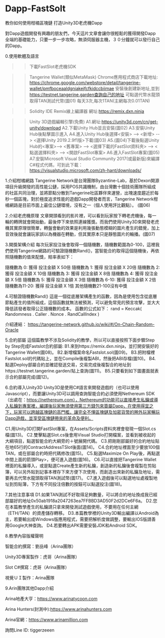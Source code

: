 # Dapp-FastSolt
教你如何使用柑橘區塊鏈
打造Unity3D老虎機Dapp

對Dapp遊戲開發有興趣的朋友們，今天這片文章會讓你很輕鬆的獲得開發Dapp全端的基礎能力，只要一步一步攻略，無須伺服器主機，３０分鐘就可以發行自己的Dapp。

0.使用軟體及語言
>>下載FastSlot老虎機SDK

>>Tangerine Wallet(類似MetaMask)
Chrome應用程式商店下載地址:
https://chrome.google.com/webstore/detail/tangerine-wallet/pmfboceaaldgniakejfcfkidccbiimae
安裝後創建新地址,並到
https://testnet.tangerine.garden查詢自己的地址
可點選代幣水龍頭取得TAN測試代幣(圖01)
每天3次,每次1TAN(主網每次0.01TAN)


>>Solidity IDE Remix線上編譯器
網址:https://remix.dxn.ninja


>>Unity 3D遊戲編輯引擎(免費)
A1.網址:https://unity3d.com/cn/get-unity/download
A2.下載Unity Hub並且安裝(圖02)
A3.安裝Unity Hub後點擊圖示進入
A4.進入Unity Hub後選擇<安裝> --> <新增> --> <選擇Unity 2019.2.9f1版>下載(圖03)
A5.(圖04)下載後點選Unity Hub的<專案>--> <舊專案> --> <選擇下載的FastSlot資料夾> --> <點選選擇料夾> --> <開啟FastSlot專案> 
A6.進入FastSlot專案(圖05)
A7.安裝Microsoft Visual Studio Community 2017(或最新版)來編譯C#程式代碼，可到此下載：https://visualstudio.microsoft.com/zh-hant/downloads/



1.介紹柑橘網路
Tangerine Network是台灣團隊Byzantine-Lab，基於Dexon開源項目升級開發的高性能公鏈，採用POS共識機制，由台灣數十個技術團隊所組成的社區共同治理，並將節點分散到Tangerine社區夥伴來運營，出塊速度趨近於每秒一個區塊，對於極度追求性能的遊戲Dapp開發者而言，Tangerine Network柑橘網路是目前市面上最佳公鏈環境，沒有之一（個人使用評比觀點）。
(圖06)


2.介紹老虎機原理
文章開頭看到的影片裡，可以看到玩家按下轉老虎機後，每一輪的轉牌就會開始動，最後停下來依照連線獲獎。而我們使用Unity3D來開發老虎機其實原理很簡單，轉盤會動的效果是利用幾張動態模糊的圖片產生的錯覺，加上音效後就會讓玩家誤以為機器在轉動，但其實原本只是靜態圖片的輪播。(圖07)


3.開獎架構介紹
每次玩家投注後會取得一個隨機數，隨機數範圍為0-100，這裡我們使用Tangerine網路的可驗證隨機數Rand()，當智能合約取得這個隨機後，再依照隨機數的值來配獎，賠率表如下：

隨機數為 0:    獲得 投注金額 X  50倍
隨機數為 1:    獲得 投注金額 X  20倍
隨機數為 2:    獲得 投注金額 X  10倍
隨機數為 3:    獲得 投注金額 X   8倍
隨機數為 4:    獲得 投注金額 X   5倍
隨機數為 5:    獲得 投注金額 X   3倍
隨機數為 6-10: 獲得 投注金額 X   2倍
隨機數為11-20: 獲得 投注金額 X   1倍
其他隨機數21-100沒有中獎


4.可驗證隨機數Rand()
這是一個從底層架構產生的函數，因為是使用包含從底層節點產生的值所組成，這個函數就無法被預測，可以避免常見的預言攻擊，並大大降低該發者取得公正隨機數的成本。
函數的公式如下：
rand = Keccak( Randomness . Caller . Nonce . RandCallIndex )

介紹連結：
https://tangerine-network.github.io/wiki/#/On-Chain-Random-Oracle



5.合約部屬
這個篇教學不涉及Solidity的教學，所以可以直接按照下面步驟Step by Step完成Fastslot合約部屬:
B1.來到https://remix.dxn.ninja，並打開安裝好的Tangerine Wallet(圖08)。
B2.新增檔案命名Fastslot.sol(圖09)。
B3.把附檔裡Fastslot.sol的代碼貼上，並在Compile後複製ABI，然後把ABI存檔(圖10)。
B4.點選Deploy部屬合約並確認發送交易，交易完成後複製合約地址到https://testnet.tangerine.garden/貼上查詢(圖11)。
B5.只要看到如下圖畫面就表示合約部屬完成(圖12)。


6.合約導入Unity3D
Unity3D是使用C#語言來開發遊戲的（也可以使用Javascript），而要讓Unity3D可以調用查詢智能合約必須使用Nethereum SDK（出處在：https://nethereum.com），Nethereum的功能可以直接產生私鑰或導入私鑰到專案裡，編譯後玩家無須使用第三方錢包來簽屬Dapp，在使用得宜之下，玩家可以跨越區塊鏈的高門檻，讓完全不懂區塊鏈及加密貨幣的圈外玩家暢玩Dapp遊戲，並享受區塊鏈帶來的革命及便利。

C1.用Unity3D打開FastSlot專案，在Assets/Scripts資料夾裡會發現一個Slot.cs檔(圖13)。
C2.雙擊點選Slot.cs後會用Visual Studio打開檔案，並看到被收起的大綱項目，點選智能合約大綱旁的＋號展開代碼。
C3.把剛剛部屬好的合約地址貼在地65行的ContractAddressTSlot後面(圖14)。
C4.合約地址裡面至少要放100個TAN，或在部屬合約時把代碼修改(圖15)。
C5.點選Maximize On Play後，再點選中間上面的箭頭Play>，便可進入遊戲(圖16)。
C6.可以直接把Tangerine Wallet裡面的私鑰導入，或是點選Create產生新的私鑰，創造新的私鑰後會複製在剪貼簿，可以另外貼到記事本裡存下來方便下次使用，而創造出來新的私鑰及地址，需要再去代幣水龍頭取得TAN測試幣(圖17)。
C7.進入遊戲後可以點選地址處複製地址到剪貼簿，下方有不同投注倍數的按鈕可以點選投注(圖18)。


7.其他注意事項
D1.如果TAN測試不好取得足夠數量，可以將合約地址換成我已經部屬好的地址0x50ab1918a2047263ea7FFBBD3AD50F2d2DCe6F6a。
D2.您在本篇教學產生的私鑰請只拿來開發測試遊戲使用，不要用在任何主網（ETH/TAN）的資產儲存轉移。
D3.本篇教學裡的Unity3D輸出編譯以Android為主，若要輸出成Windows版應用程式，需要把解析度做調整，要輸出IOS版請善用Google大神查詢。
D4.若要轉出APK需要安裝JDK和Android SDK。


8.教學內容版權聲明

智能合約撰寫：劉岳峰（Arina團隊）

Unity3D專案製作：虎哥（Arina團隊）

Slot C#撰寫：虎哥（Arina團隊）

視覺ＵＩ製作：Arina團隊


9.Arin團隊其他Dapp介紹

Arina地產大亨：https://www.arinatycoon.com

Arina Hunters(封測中):https://www.arinahunters.com

Arina官網：https://www.arinamillion.com

詢問Line ID: tiggerzeeen
